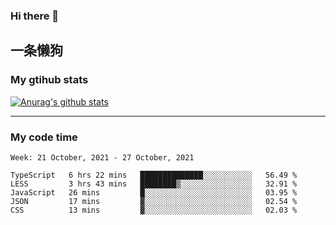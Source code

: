 ### Hi there 👋

## 一条懒狗
<!--
**kiss-me-quickly/kiss-me-quickly** is a ✨ _special_ ✨ repository because its `README.md` (this file) appears on your GitHub profile.

Here are some ideas to get you started:

- 🔭 I’m currently working on ...
- 🌱 I’m currently learning ...
- 👯 I’m looking to collaborate on ...
- 🤔 I’m looking for help with ...
- 💬 Ask me about ...
- 📫 How to reach me: ...
- 😄 Pronouns: ...
- ⚡ Fun fact: ...
-->


### My gtihub stats

[![Anurag's github stats](https://github-readme-stats.vercel.app/api?username=kiss-me-quickly)](https://github.com/anuraghazra/github-readme-stats)

***

### My code time

<!--START_SECTION:waka-->
```text
Week: 21 October, 2021 - 27 October, 2021

TypeScript   6 hrs 22 mins   ██████████████░░░░░░░░░░░   56.49 % 
LESS         3 hrs 43 mins   ████████▒░░░░░░░░░░░░░░░░   32.91 % 
JavaScript   26 mins         █░░░░░░░░░░░░░░░░░░░░░░░░   03.95 % 
JSON         17 mins         ▓░░░░░░░░░░░░░░░░░░░░░░░░   02.54 % 
CSS          13 mins         ▓░░░░░░░░░░░░░░░░░░░░░░░░   02.03 % 
```
<!--END_SECTION:waka-->
